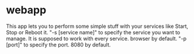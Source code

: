 # webapp
This app lets you to perform some simple stuff with your services like Start, Stop or Reboot it. 
"-s [service name]" to specify the service you want to manage. It is supposed to work with every service. browser by default.
"-p [port]" to specify the port. 8080 by default.
